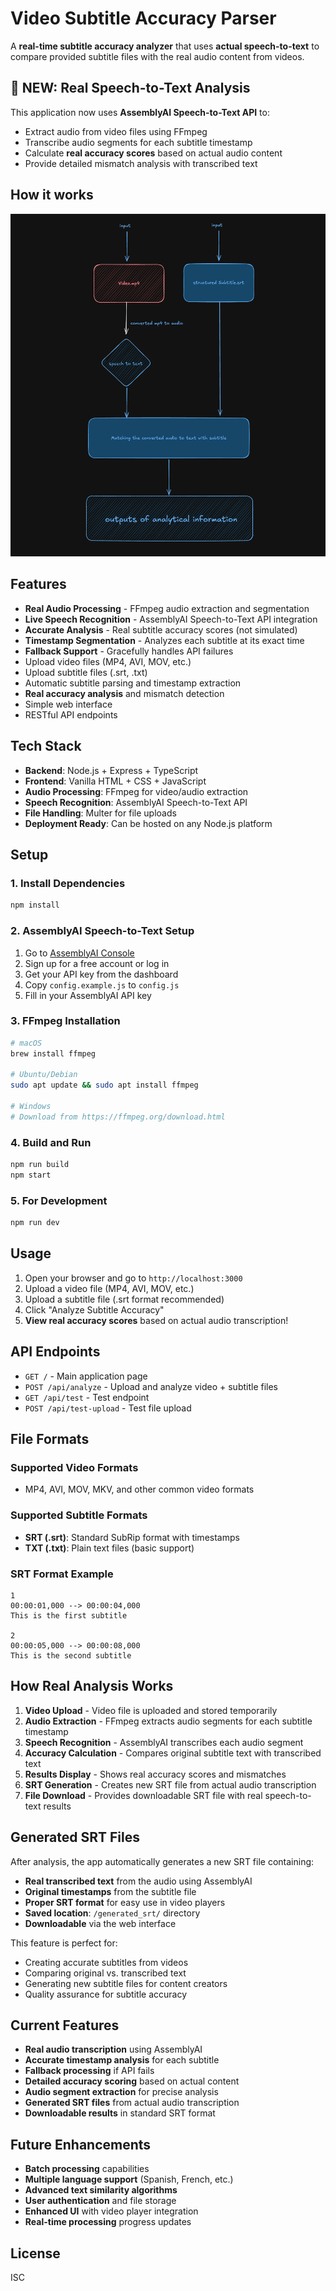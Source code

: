# Video Subtitle Accuracy Parser

A **real-time subtitle accuracy analyzer** that uses **actual speech-to-text** to compare provided subtitle files with the real audio content from videos.

## 🚀 **NEW: Real Speech-to-Text Analysis**

This application now uses **AssemblyAI Speech-to-Text API** to:
- Extract audio from video files using FFmpeg
- Transcribe audio segments for each subtitle timestamp
- Calculate **real accuracy scores** based on actual audio content
- Provide detailed mismatch analysis with transcribed text

## How it works
![My App Screenshot](image.png)

## Features

- **Real Audio Processing** - FFmpeg audio extraction and segmentation
- **Live Speech Recognition** - AssemblyAI Speech-to-Text API integration
- **Accurate Analysis** - Real subtitle accuracy scores (not simulated)
- **Timestamp Segmentation** - Analyzes each subtitle at its exact time
- **Fallback Support** - Gracefully handles API failures
- Upload video files (MP4, AVI, MOV, etc.)
- Upload subtitle files (.srt, .txt)
- Automatic subtitle parsing and timestamp extraction
- **Real accuracy analysis** and mismatch detection
- Simple web interface
- RESTful API endpoints

## Tech Stack

- **Backend**: Node.js + Express + TypeScript
- **Frontend**: Vanilla HTML + CSS + JavaScript
- **Audio Processing**: FFmpeg for video/audio extraction
- **Speech Recognition**: AssemblyAI Speech-to-Text API
- **File Handling**: Multer for file uploads
- **Deployment Ready**: Can be hosted on any Node.js platform

## Setup

### 1. **Install Dependencies**
```bash
npm install
```

### 2. **AssemblyAI Speech-to-Text Setup**

1. Go to [AssemblyAI Console](https://www.assemblyai.com/)
2. Sign up for a free account or log in
3. Get your API key from the dashboard
4. Copy `config.example.js` to `config.js`
5. Fill in your AssemblyAI API key

### 3. **FFmpeg Installation**
```bash
# macOS
brew install ffmpeg

# Ubuntu/Debian
sudo apt update && sudo apt install ffmpeg

# Windows
# Download from https://ffmpeg.org/download.html
```

### 4. **Build and Run**
```bash
npm run build
npm start
```

### 5. **For Development**
```bash
npm run dev
```

## Usage

1. Open your browser and go to `http://localhost:3000`
2. Upload a video file (MP4, AVI, MOV, etc.)
3. Upload a subtitle file (.srt format recommended)
4. Click "Analyze Subtitle Accuracy"
5. **View real accuracy scores** based on actual audio transcription!

## API Endpoints

- `GET /` - Main application page
- `POST /api/analyze` - Upload and analyze video + subtitle files
- `GET /api/test` - Test endpoint
- `POST /api/test-upload` - Test file upload

## File Formats

### Supported Video Formats
- MP4, AVI, MOV, MKV, and other common video formats

### Supported Subtitle Formats
- **SRT (.srt)**: Standard SubRip format with timestamps
- **TXT (.txt)**: Plain text files (basic support)

### SRT Format Example
```
1
00:00:01,000 --> 00:00:04,000
This is the first subtitle

2
00:00:05,000 --> 00:00:08,000
This is the second subtitle
```

## How Real Analysis Works

1. **Video Upload** - Video file is uploaded and stored temporarily
2. **Audio Extraction** - FFmpeg extracts audio segments for each subtitle timestamp
3. **Speech Recognition** - AssemblyAI transcribes each audio segment
4. **Accuracy Calculation** - Compares original subtitle text with transcribed text
5. **Results Display** - Shows real accuracy scores and mismatches
6. **SRT Generation** - Creates new SRT file from actual audio transcription
7. **File Download** - Provides downloadable SRT file with real speech-to-text results

## Generated SRT Files

After analysis, the app automatically generates a new SRT file containing:
- **Real transcribed text** from the audio using AssemblyAI
- **Original timestamps** from the subtitle file
- **Proper SRT format** for easy use in video players
- **Saved location**: `/generated_srt/` directory
- **Downloadable** via the web interface

This feature is perfect for:
- Creating accurate subtitles from videos
- Comparing original vs. transcribed text
- Generating new subtitle files for content creators
- Quality assurance for subtitle accuracy

## Current Features

- **Real audio transcription** using AssemblyAI
- **Accurate timestamp analysis** for each subtitle
- **Fallback processing** if API fails
- **Detailed accuracy scoring** based on actual content
- **Audio segment extraction** for precise analysis
- **Generated SRT files** from actual audio transcription
- **Downloadable results** in standard SRT format

## Future Enhancements

- **Batch processing** capabilities
- **Multiple language support** (Spanish, French, etc.)
- **Advanced text similarity algorithms**
- **User authentication** and file storage
- **Enhanced UI** with video player integration
- **Real-time processing** progress updates


## License

ISC
